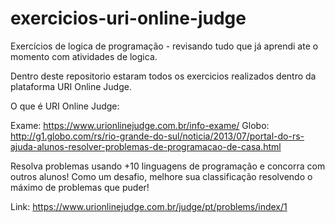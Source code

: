 # exercicios-uri-online-judge
Exercícios de logica de programação - revisando tudo que já aprendi ate o momento com atividades de logica.

Dentro deste repositorio estaram todos os exercicios realizados dentro da plataforma URI Online Judge.

O que é URI Online Judge:

Exame: https://www.urionlinejudge.com.br/info-exame/
Globo: http://g1.globo.com/rs/rio-grande-do-sul/noticia/2013/07/portal-do-rs-ajuda-alunos-resolver-problemas-de-programacao-de-casa.html

Resolva problemas usando +10 linguagens de programação e concorra com outros alunos! Como um desafio, 
melhore sua classificação resolvendo o máximo de problemas que puder!

Link: https://www.urionlinejudge.com.br/judge/pt/problems/index/1
